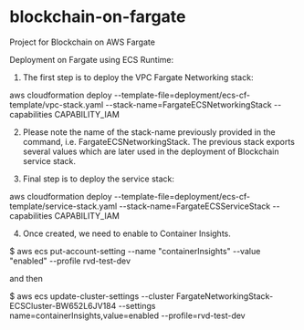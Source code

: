 # blockchain-on-fargate
Project for Blockchain on AWS Fargate


Deployment on Fargate using ECS Runtime:

1. The first step is to deploy the VPC Fargate Networking stack:

aws cloudformation deploy --template-file=deployment/ecs-cf-template/vpc-stack.yaml --stack-name=FargateECSNetworkingStack --capabilities CAPABILITY_IAM
 
2. Please note the name of the stack-name previously provided in the command, i.e. FargateECSNetworkingStack. The previous stack exports several values which are later used in the deployment of Blockchain service stack. 

3. Final step is to deploy the service stack:

aws cloudformation deploy --template-file=deployment/ecs-cf-template/service-stack.yaml --stack-name=FargateECSServiceStack --capabilities CAPABILITY_IAM


4. Once created, we need to enable to Container Insights.

$ aws ecs put-account-setting --name "containerInsights" --value "enabled" --profile rvd-test-dev

and then

$ aws ecs update-cluster-settings --cluster FargateNetworkingStack-ECSCluster-BW652L6JV184 --settings name=containerInsights,value=enabled --profile=rvd-test-dev